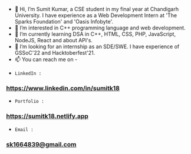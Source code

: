 - 👋 Hi, I’m Sumit Kumar, a CSE student in my final year at Chandigarh University. I have experience as a Web Development Intern at 'The Sparks Foundation' and 'Oasis Infobyte'.
- 👀 I’m interested in C++ programming language and web development.
- 🌱 I’m currently learning DSA in C++, HTML, CSS, PHP, JavaScript, NodeJS, React and about API's.
- 💞️ I’m looking for an internship as an SDE/SWE. I have experience of GSSoC'22 and Hacktoberfest'21.
- 📫 You can reach me on -
-     LinkedIn : 
### https://www.linkedin.com/in/sumitk18
-     Portfolio :
### https://sumitk18.netlify.app
-     Email : 
### sk1664839@gmail.com
  
<!---
sumitkumar16dec/sumitkumar16dec is a ✨ special ✨ repository because its `README.md` (this file) appears on your GitHub profile.
You can click the Preview link to take a look at your changes.
--->
